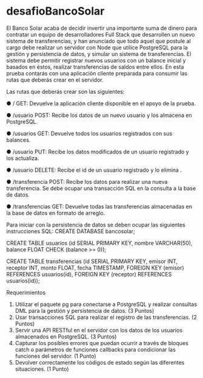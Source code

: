 # desafioBancoSolar

El Banco Solar acaba de decidir invertir una importante suma de dinero para contratar un
equipo de desarrolladores Full Stack que desarrollen un nuevo sistema de transferencias, y
han anunciado que todo aquel que postule al cargo debe realizar un servidor con Node que
utilice PostgreSQL para la gestión y persistencia de datos, y simular un sistema de
transferencias.
El sistema debe permitir registrar nuevos usuarios con un balance inicial y basados en éstos,
realizar transferencias de saldos entre ellos.
En esta prueba contarás con una aplicación cliente preparada para consumir las rutas que
deberás crear en el servidor.

Las rutas que deberás crear son las siguientes:

● / GET: Devuelve la aplicación cliente disponible en el apoyo de la prueba.

● /usuario POST: Recibe los datos de un nuevo usuario y los almacena en PostgreSQL.

● /usuarios GET: Devuelve todos los usuarios registrados con sus balances.

● /usuario PUT: Recibe los datos modificados de un usuario registrado y los actualiza.

● /usuario DELETE: Recibe el id de un usuario registrado y lo elimina .

● /transferencia POST: Recibe los datos para realizar una nueva transferencia. Se debe
ocupar una transacción SQL en la consulta a la base de datos.

● /transferencias GET: Devuelve todas las transferencias almacenadas en la base de
datos en formato de arreglo.

Para iniciar con la persistencia de datos se deben ocupar las siguientes instrucciones SQL:
CREATE DATABASE bancosolar;

CREATE TABLE usuarios (id SERIAL PRIMARY KEY, nombre VARCHAR(50),
balance FLOAT CHECK (balance >= 0));

CREATE TABLE transferencias (id SERIAL PRIMARY KEY, emisor INT, receptor
INT, monto FLOAT, fecha TIMESTAMP, FOREIGN KEY (emisor) REFERENCES
usuarios(id), FOREIGN KEY (receptor) REFERENCES usuarios(id));

Requerimientos
1. Utilizar el paquete pg para conectarse a PostgreSQL y realizar consultas DML para la
gestión y persistencia de datos. (3 Puntos)
2. Usar transacciones SQL para realizar el registro de las transferencias. (2 Puntos)
3. Servir una API RESTful en el servidor con los datos de los usuarios almacenados en
PostgreSQL. (3 Puntos)
4. Capturar los posibles errores que puedan ocurrir a través de bloques catch o
parámetros de funciones callbacks para condicionar las funciones del servidor.
(1 Punto)
5. Devolver correctamente los códigos de estado según las diferentes situaciones.
(1 Punto)

